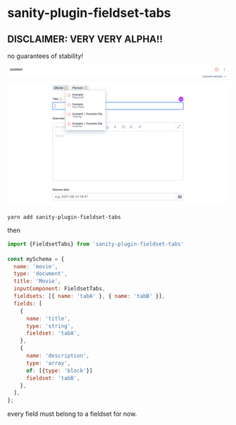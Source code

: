 # sanity-plugin-fieldset-tabs

## DISCLAIMER: VERY VERY ALPHA!!

no guarantees of stability!

![screenshot](./screenshot.png)

```
yarn add sanity-plugin-fieldset-tabs
```

then

```js
import {FieldsetTabs} from 'sanity-plugin-fieldset-tabs'

const mySchema = {
  name: 'movie',
  type: 'document',
  title: 'Movie',
  inputComponent: FieldsetTabs,
  fieldsets: [{ name: 'tabA' }, { name: 'tabB' }],
  fields: [
    {
      name: 'title',
      type: 'string',
      fieldset: 'tabA',
    },
    {
      name: 'description',
      type: 'array',
      of: [{type: 'block'}]
      fieldset: 'tabB',
    },
  ],
};
```

every field must belong to a fieldset for now.
